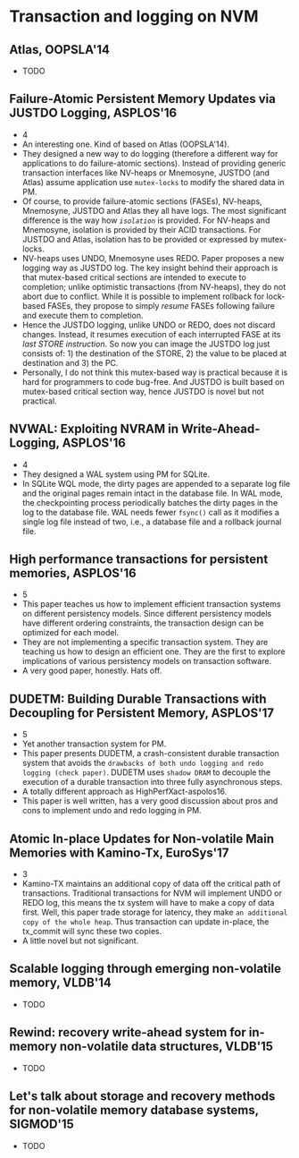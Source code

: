 # Transaction and logging on NVM

## Atlas, OOPSLA'14
- TODO

##  Failure-Atomic Persistent Memory Updates via JUSTDO Logging, ASPLOS'16
- 4
- An interesting one. Kind of based on Atlas (OOPSLA'14).
- They designed a new way to do logging (therefore a different way for
applications to do failure-atomic sections). Instead of providing generic
transaction interfaces like NV-heaps or Mnemosyne, JUSTDO (and Atlas) assume
application use `mutex-locks` to modify the shared data in PM.
- Of course, to provide failure-atomic sections (FASEs), NV-heaps, Mnemosyne,
JUSTDO and Atlas they all have logs. The most significant difference is the way
how _`isolation`_ is provided. For NV-heaps and Mnemosyne, isolation is
provided by their ACID transactions. For JUSTDO and Atlas, isolation has to be
provided or expressed by mutex-locks.
- NV-heaps uses UNDO, Mnemosyne uses REDO. Paper proposes a new logging
way as JUSTDO log. The key insight behind their approach is that mutex-based
critical sections are intended to execute to completion; unlike optimistic
transactions (from NV-heaps), they do not abort due to conflict. While it is
possible to implement rollback for lock-based FASEs, they propose to simply
_resume_ FASEs following failure and execute them to completion.
- Hence the JUSTDO logging, unlike UNDO or REDO, does not discard changes.
Instead, it resumes execution of each interrupted FASE at its _last STORE
instruction_. So now you can image the JUSTDO log just consists of: 1) the
destination of the STORE, 2) the value to be placed at destination and 3) the
PC.
- Personally, I do not think this mutex-based way is practical because it is
hard for programmers to code bug-free. And JUSTDO is built based on
mutex-based critical section way, hence JUSTDO is novel but not practical.

## NVWAL: Exploiting NVRAM in Write-Ahead-Logging, ASPLOS'16
- 4
- They designed a WAL system using PM for SQLite.
- In SQLite WQL mode, the dirty pages are appended to a separate log file and
the original pages remain intact in the database file. In WAL mode, the
checkpointing process periodically batches the dirty pages in the log to the
database file. WAL needs fewer `fsync()` call as it modifies a single log file
instead of two, i.e., a database file and a rollback journal file.

## High performance transactions for persistent memories, ASPLOS'16
- 5
- This paper teaches us how to implement efficient transaction systems on
different persistency models. Since different persistency models have different
ordering constraints, the transaction design can be optimized for each model.
- They are not implementing a specific transaction system. They are teaching us
how to design an efficient one. They are the first to explore implications of
various persistency models on transaction software.
- A very good paper, honestly. Hats off.

## DUDETM: Building Durable Transactions with Decoupling for Persistent Memory, ASPLOS'17
- 5
- Yet another transaction system for PM.
- This paper presents DUDETM, a crash-consistent durable transaction system
that avoids the `drawbacks of both undo logging and redo logging (check
paper)`. DUDETM uses `shadow DRAM` to decouple the execution of a durable
transaction into three fully asynchronous steps.
- A totally different approach as HighPerfXact-aspolos16.
- This paper is well written, has a very good discussion about pros and cons
to implement undo and redo logging in PM.

## Atomic In-place Updates for Non-volatile Main Memories with Kamino-Tx, EuroSys'17
- 3
- Kamino-TX maintains an additional copy of data off the critical path of
transactions. Traditional transactions for NVM will implement UNDO or REDO log,
this means the tx system will have to make a copy of data first. Well, this
paper trade storage for latency, they make `an additional copy of the whole
heap`. Thus transaction can update in-place, the tx_commit will sync these two
copies.
- A little novel but not significant.

## Scalable logging through emerging non-volatile memory, VLDB'14
- TODO

## Rewind: recovery write-ahead system for in-memory non-volatile data structures, VLDB'15
- TODO

##  Let's talk about storage and recovery methods for non-volatile memory database systems, SIGMOD'15
- TODO
